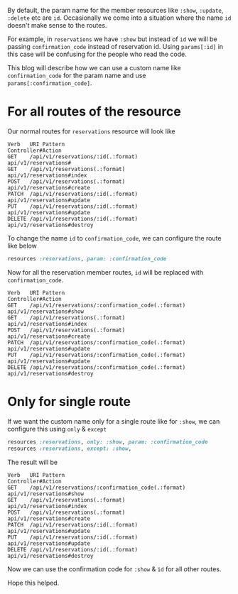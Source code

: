 <!--


---
 "Rails: custom param name for member resource"
excerpt:
  Occasionally we come into a situation where we need custom name for the param instead of id.
  This post will explain how we can configure the rails route for this.
date: 2020-09-08 00:59 +0530
updated: 2020-09-08 00:59 +0530
categories: rails
tags: rails, routes, tips
image: /assets/images/custom_param_name/routes.png
---

-->
<!DOCTYPE html>
<html>

<head>
  <title>basic-git-workflow</title>
  <meta charset="utf-8">
  <meta name="viewport" content="width=device-width, initial-scale=1.0">


  <link rel="stylesheet" href="./css/bootstrap.css">
  <link rel="stylesheet" href="./css/bootstrap.grid.css">
  <link rel="stylesheet" href="./css/bootstrap.min.css">
  <link rel="stylesheet" href="./css/bootstrap-reboot.min.css">
  <link rel="stylesheet" href="./css/bootstrap.css.map">
  <link rel="stylesheet" href="./css/blog-home.css">
  <link rel="stylesheet" href="./css/prism.css">
  <script async defer src="./css/prism.js"></script>
</head>
<!--------------------------------------------------------------------------------------------------->
<!--------------------------------------------------------------------------------------------------->
<!--------------------------------------------------------------------------------------------------->
<!--------------------------------------------------------------------------------------------------->
<!--------------------------------------------------------------------------------------------------->




<body>

By default, the param name for the member resources like `:show`, `:update`, `:delete` etc are `id`.
Occasionally we come into a situation where the name `id` doesn't make sense to the routes.

For example, in `reservations` we have `:show` but instead of `id` we will be passing `confirmation_code` instead of reservation id.
Using `params[:id]` in this case will be confusing for the people who read the code.

This blog will describe how we can use a custom name like `confirmation_code` for the param name and use `params[:confirmation_code]`.

# <a class="anchor" name="for-all-routes-of-the-resource" href="#for-all-routes-of-the-resource"><i class="anchor-icon"></i></a>For all routes of the resource

Our normal routes for `reservations` resource will look like

```
Verb   URI Pattern                                       Controller#Action
GET    /api/v1/reservations/:id(.:format)                api/v1/reservations#
GET    /api/v1/reservations(.:format)                    api/v1/reservations#index
POST   /api/v1/reservations(.:format)                    api/v1/reservations#create
PATCH  /api/v1/reservations/:id(.:format)                api/v1/reservations#update
PUT    /api/v1/reservations/:id(.:format)                api/v1/reservations#update
DELETE /api/v1/reservations/:id(.:format)                api/v1/reservations#destroy
```

To change the name `id` to `confirmation_code`, we can configure the route like below

```rb
resources :reservations, param: :confirmation_code
```

Now for all the reservation member routes, `id` will be replaced with `confirmation_code`.

```
Verb   URI Pattern                                       Controller#Action
GET    /api/v1/reservations/:confirmation_code(.:format) api/v1/reservations#show
GET    /api/v1/reservations(.:format)                    api/v1/reservations#index
POST   /api/v1/reservations(.:format)                    api/v1/reservations#create
PATCH  /api/v1/reservations/:confirmation_code(.:format) api/v1/reservations#update
PUT    /api/v1/reservations/:confirmation_code(.:format) api/v1/reservations#update
DELETE /api/v1/reservations/:confirmation_code(.:format) api/v1/reservations#destroy
```

# <a class="anchor" name="only-for-single-route" href="#only-for-single-route"><i class="anchor-icon"></i></a>Only for single route

If we want the custom name only for a single route like for `:show`, we can configure this using `only` & `except`

```rb
resources :reservations, only: :show, param: :confirmation_code
resources :reservations, except: :show,
```

The result will be

```
Verb   URI Pattern                                       Controller#Action
GET    /api/v1/reservations/:confirmation_code(.:format) api/v1/reservations#show
GET    /api/v1/reservations(.:format)                    api/v1/reservations#index
POST   /api/v1/reservations(.:format)                    api/v1/reservations#create
PATCH  /api/v1/reservations/:id(.:format)                api/v1/reservations#update
PUT    /api/v1/reservations/:id(.:format)                api/v1/reservations#update
DELETE /api/v1/reservations/:id(.:format)                api/v1/reservations#destroy
```

Now we can use the confirmation code for `:show` & `id` for all other routes.

Hope this helped.
